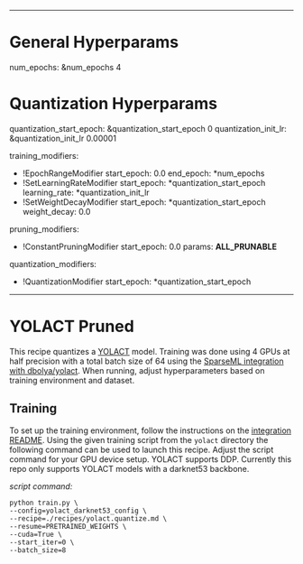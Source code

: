 <!--
Copyright (c) 2021 - present / Neuralmagic, Inc. All Rights Reserved.

Licensed under the Apache License, Version 2.0 (the "License");
you may not use this file except in compliance with the License.
You may obtain a copy of the License at

   http://www.apache.org/licenses/LICENSE-2.0

Unless required by applicable law or agreed to in writing,
software distributed under the License is distributed on an "AS IS" BASIS,
WITHOUT WARRANTIES OR CONDITIONS OF ANY KIND, either express or implied.
See the License for the specific language governing permissions and
limitations under the License.
-->

___
# General Hyperparams
num_epochs: &num_epochs 4

# Quantization Hyperparams
quantization_start_epoch: &quantization_start_epoch 0
quantization_init_lr: &quantization_init_lr 0.00001

training_modifiers:
  - !EpochRangeModifier
    start_epoch: 0.0
    end_epoch: *num_epochs
  - !SetLearningRateModifier
    start_epoch: *quantization_start_epoch
    learning_rate: *quantization_init_lr
  - !SetWeightDecayModifier
    start_epoch: *quantization_start_epoch
    weight_decay: 0.0


pruning_modifiers:
  - !ConstantPruningModifier
    start_epoch: 0.0
    params: __ALL_PRUNABLE__

quantization_modifiers:
  - !QuantizationModifier
    start_epoch: *quantization_start_epoch
___
# YOLACT Pruned

This recipe quantizes a [YOLACT](https://github.com/dbolya/yolact) model.
Training was done using 4 GPUs at half precision with a total batch size of 64 using the 
[SparseML integration with dbolya/yolact](../).
When running, adjust hyperparameters based on training environment and dataset.

## Training

To set up the training environment, follow the instructions on the [integration README](../README.md).
Using the given training script from the `yolact` directory the following command can be used to launch this recipe. 
Adjust the script command for your GPU device setup. 
YOLACT supports DDP. Currently this repo only supports YOLACT models with a darknet53 backbone.

*script command:*

```
python train.py \
--config=yolact_darknet53_config \
--recipe=./recipes/yolact.quantize.md \
--resume=PRETRAINED_WEIGHTS \
--cuda=True \
--start_iter=0 \
--batch_size=8
```